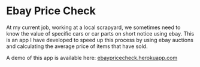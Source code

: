 # Ebay Price Check

At my current job, working at a local scrapyard, we sometimes need to know the value of specific cars or car parts on short notice using ebay. This is an app I have developed to speed up this process by using ebay auctions and calculating the average price of items that have sold.

A demo of this app is available here: [ebaypricecheck.herokuapp.com](https://ebaypricecheck.herokuapp.com)
